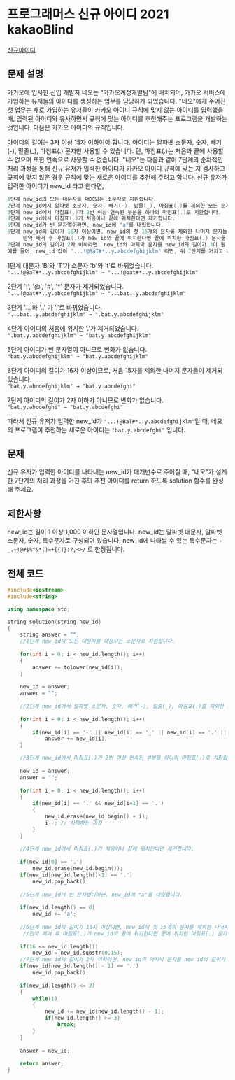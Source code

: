 # 프로그래머스 신규 아이디 2021 kakaoBlind

[신규아이디](https://programmers.co.kr/learn/courses/30/lessons/72410)

## 문제 설명

카카오에 입사한 신입 개발자 네오는 "카카오계정개발팀"에 배치되어, 카카오 서비스에 가입하는 유저들의 아이디를 생성하는 업무를 담당하게 되었습니다. "네오"에게 주어진 첫 업무는 새로 가입하는 유저들이 카카오 아이디 규칙에 맞지 않는 아이디를 입력했을 때, 입력된 아이디와 유사하면서 규칙에 맞는 아이디를 추천해주는 프로그램을 개발하는 것입니다.
다음은 카카오 아이디의 규칙입니다.

아이디의 길이는 3자 이상 15자 이하여야 합니다.
아이디는 알파벳 소문자, 숫자, 빼기(-), 밑줄(_), 마침표(.) 문자만 사용할 수 있습니다.
단, 마침표(.)는 처음과 끝에 사용할 수 없으며 또한 연속으로 사용할 수 없습니다.
"네오"는 다음과 같이 7단계의 순차적인 처리 과정을 통해 신규 유저가 입력한 아이디가 카카오 아이디 규칙에 맞는 지 검사하고 규칙에 맞지 않은 경우 규칙에 맞는 새로운 아이디를 추천해 주려고 합니다.
신규 유저가 입력한 아이디가 new_id 라고 한다면,

```c++
1단계 new_id의 모든 대문자를 대응되는 소문자로 치환합니다.
2단계 new_id에서 알파벳 소문자, 숫자, 빼기(-), 밑줄(_), 마침표(.)를 제외한 모든 문자를 제거합니다.
3단계 new_id에서 마침표(.)가 2번 이상 연속된 부분을 하나의 마침표(.)로 치환합니다.
4단계 new_id에서 마침표(.)가 처음이나 끝에 위치한다면 제거합니다.
5단계 new_id가 빈 문자열이라면, new_id에 "a"를 대입합니다.
6단계 new_id의 길이가 16자 이상이면, new_id의 첫 15개의 문자를 제외한 나머지 문자들을 모두 제거합니다.
     만약 제거 후 마침표(.)가 new_id의 끝에 위치한다면 끝에 위치한 마침표(.) 문자를 제거합니다.
7단계 new_id의 길이가 2자 이하라면, new_id의 마지막 문자를 new_id의 길이가 3이 될 때까지 반복해서 끝에 붙입니다.
예를 들어, new_id 값이 "...!@BaT#*..y.abcdefghijklm" 라면, 위 7단계를 거치고 나면 new_id는 아래와 같이 변경됩니다.
```

1단계 대문자 'B'와 'T'가 소문자 'b'와 't'로 바뀌었습니다.   
`"...!@BaT#*..y.abcdefghijklm" → "...!@bat#*..y.abcdefghijklm"`

2단계 '!', '@', '#', '*' 문자가 제거되었습니다.   
`"...!@bat#*..y.abcdefghijklm" → "...bat..y.abcdefghijklm"`

3단계 '...'와 '..' 가 '.'로 바뀌었습니다.   
`"...bat..y.abcdefghijklm" → ".bat.y.abcdefghijklm"`

4단계 아이디의 처음에 위치한 '.'가 제거되었습니다.   
`".bat.y.abcdefghijklm" → "bat.y.abcdefghijklm"`

5단계 아이디가 빈 문자열이 아니므로 변화가 없습니다.   
`"bat.y.abcdefghijklm" → "bat.y.abcdefghijklm"`

6단계 아이디의 길이가 16자 이상이므로, 처음 15자를 제외한 나머지 문자들이 제거되었습니다.   
`"bat.y.abcdefghijklm" → "bat.y.abcdefghi"`

7단계 아이디의 길이가 2자 이하가 아니므로 변화가 없습니다.   
`"bat.y.abcdefghi" → "bat.y.abcdefghi"`

따라서 신규 유저가 입력한 new_id가 `"...!@BaT#*..y.abcdefghijklm"`일 때, 네오의 프로그램이 추천하는 새로운 아이디는 `"bat.y.abcdefghi"` 입니다.

## 문제

신규 유저가 입력한 아이디를 나타내는 new_id가 매개변수로 주어질 때, "네오"가 설계한 7단계의 처리 과정을 거친 후의 추천 아이디를 return 하도록 solution 함수를 완성해 주세요.

## 제한사항

new_id는 길이 1 이상 1,000 이하인 문자열입니다.
new_id는 알파벳 대문자, 알파벳 소문자, 숫자, 특수문자로 구성되어 있습니다.
new_id에 나타날 수 있는 특수문자는 `-_.~!@#$%^&*()=+[{]}:?,<>/` 로 한정됩니다.

## 전체 코드

```c++
#include<iostream>
#include<string>

using namespace std;

string solution(string new_id)
{
	string answer = "";
	//1단계 new_id의 모든 대문자를 대응되는 소문자로 치환합니다.
	
	for(int i = 0; i < new_id.length(); i++)
	{
		answer += tolower(new_id[i]);
	}
	
	new_id = answer;
	answer = ""; 
	
	//2단계 new_id에서 알파벳 소문자, 숫자, 빼기(-), 밑줄(_), 마침표(.)를 제외한 모든 문자를 제거합니다.
	
	for(int i = 0; i < new_id.length(); i++)
	{
		if(new_id[i] == '-' || new_id[i] == '_' || new_id[i] == '.' || ('a' <= new_id[i] && new_id[i] <= 'z') || ('0' <= new_id[i] && new_id[i] <= '9'))
			answer += new_id[i];
	}

	//3단계 new_id에서 마침표(.)가 2번 이상 연속된 부분을 하나의 마침표(.)로 치환합니다.
	
	new_id = answer;
	answer = "";
	
	for(int i = 0; i < new_id.length(); i++)
	{
		if(new_id[i] == '.' && new_id[i+1] == '.')
		{
			new_id.erase(new_id.begin() + i);
			i--; // 삭제하는 과정 
		}
	}
	
	//4단계 new_id에서 마침표(.)가 처음이나 끝에 위치한다면 제거합니다.
	
	if(new_id[0] == '.')
		new_id.erase(new_id.begin());
	if(new_id[new_id.length()-1] == '.')
		new_id.pop_back();
		
	//5단계 new_id가 빈 문자열이라면, new_id에 "a"를 대입합니다.
	
	if(new_id.length() == 0)
		new_id += 'a';
	
	//6단계 new_id의 길이가 16자 이상이면, new_id의 첫 15개의 문자를 제외한 나머지 문자들을 모두 제거합니다.
     //만약 제거 후 마침표(.)가 new_id의 끝에 위치한다면 끝에 위치한 마침표(.) 문자를 제거합니다.
	
	if(16 <= new_id.length())
		new_id = new_id.substr(0,15);
	//7단계 new_id의 길이가 2자 이하라면, new_id의 마지막 문자를 new_id의 길이가 3이 될 때까지 반복해서 끝에 붙입니다.
	if(new_id[new_id.length() - 1] == '.')
		new_id.pop_back();
		
	if(new_id.length() <= 2)
	{
		while(1)
		{
			new_id += new_id[new_id.length() - 1];
			if(new_id.length() >= 3)
				break;
		}
	}
	
	answer = new_id;
	
	return answer;
}
```
